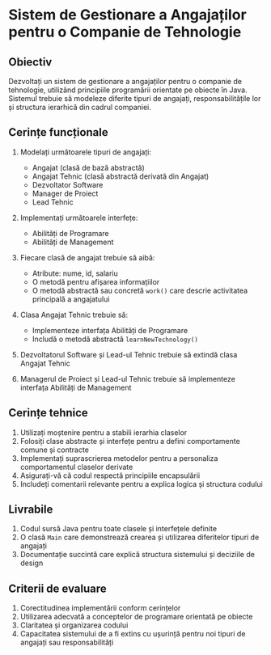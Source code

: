 # Sistem de Gestionare a Angajaților pentru o Companie de Tehnologie

## Obiectiv
Dezvoltați un sistem de gestionare a angajaților pentru o companie de tehnologie, utilizând principiile programării orientate pe obiecte în Java. Sistemul trebuie să modeleze diferite tipuri de angajați, responsabilitățile lor și structura ierarhică din cadrul companiei.

## Cerințe funcționale

1. Modelați următoarele tipuri de angajați:
    - Angajat (clasă de bază abstractă)
    - Angajat Tehnic (clasă abstractă derivată din Angajat)
    - Dezvoltator Software
    - Manager de Proiect
    - Lead Tehnic

2. Implementați următoarele interfețe:
    - Abilități de Programare
    - Abilități de Management

3. Fiecare clasă de angajat trebuie să aibă:
    - Atribute: nume, id, salariu
    - O metodă pentru afișarea informațiilor
    - O metodă abstractă sau concretă `work()` care descrie activitatea principală a angajatului

4. Clasa Angajat Tehnic trebuie să:
    - Implementeze interfața Abilități de Programare
    - Includă o metodă abstractă `learnNewTechnology()`

5. Dezvoltatorul Software și Lead-ul Tehnic trebuie să extindă clasa Angajat Tehnic

6. Managerul de Proiect și Lead-ul Tehnic trebuie să implementeze interfața Abilități de Management


## Cerințe tehnice

1. Utilizați moștenire pentru a stabili ierarhia claselor
2. Folosiți clase abstracte și interfețe pentru a defini comportamente comune și contracte
3. Implementați suprascrierea metodelor pentru a personaliza comportamentul claselor derivate
4. Asigurați-vă că codul respectă principiile encapsulării
5. Includeți comentarii relevante pentru a explica logica și structura codului

## Livrabile

1. Codul sursă Java pentru toate clasele și interfețele definite
2. O clasă `Main` care demonstrează crearea și utilizarea diferitelor tipuri de angajați
3. Documentație succintă care explică structura sistemului și deciziile de design

## Criterii de evaluare

1. Corectitudinea implementării conform cerințelor
2. Utilizarea adecvată a conceptelor de programare orientată pe obiecte
3. Claritatea și organizarea codului
4. Capacitatea sistemului de a fi extins cu ușurință pentru noi tipuri de angajați sau responsabilități